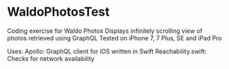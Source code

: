 # WaldoPhotosTest

Coding exercise for Waldo Photos
  Displays infinitely scrolling view of photos retrieved using GraphQL
  Tested on iPhone 7, 7 Plus, SE and iPad Pro

Uses:
  Apollo: GraphQL client for iOS written in Swift
  Reachability.swift: Checks for network availability
  
  
